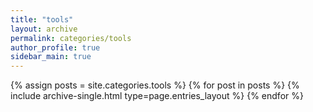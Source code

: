 ```yaml
---
title: "tools"
layout: archive
permalink: categories/tools
author_profile: true
sidebar_main: true
---
```


{% assign posts = site.categories.tools %}
{% for post in posts %} {% include archive-single.html type=page.entries_layout %} {% endfor %}